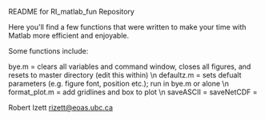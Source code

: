 README for RI_matlab_fun Repository

Here you'll find a few functions that were written to make your time with Matlab more efficient and enjoyable. 

Some functions include:

bye.m         = clears all variables and command window, closes all figures, and resets to master directory (edit this within) \n
defaultz.m    = sets defualt parameters (e.g. figure font, position etc.); run in bye.m or alone \n
format_plot.m = add gridlines and box to plot \n
saveASCII     = 
saveNetCDF    =

Robert Izett
rizett@eoas.ubc.ca
